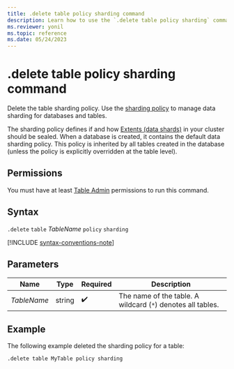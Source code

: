 ```yaml
---
title: .delete table policy sharding command
description: Learn how to use the `.delete table policy sharding` command to delete a table's sharding policy.
ms.reviewer: yonil
ms.topic: reference
ms.date: 05/24/2023
---
```

# .delete table policy sharding command

Delete the table sharding policy. Use the [sharding policy](../management/sharding-policy.md) to manage data sharding for databases and tables.  

The sharding policy defines if and how [Extents (data shards)](../management/extents-overview.md) in your cluster should be sealed. When a database is created, it contains the default data sharding policy. This policy is inherited by all tables created in the database (unless the policy is explicitly overridden at the table level).

## Permissions

You must have at least [Table Admin](access-control/role-based-access-control.md) permissions to run this command.

## Syntax

`.delete` `table` *TableName* `policy` `sharding`

[!INCLUDE [syntax-conventions-note](../../includes/syntax-conventions-note.md)]

## Parameters

|Name|Type|Required|Description|
|--|--|--|--|
|*TableName*|string| :heavy_check_mark:|The name of the table. A wildcard (`*`) denotes all tables.|

## Example

The following example deleted the sharding policy for a table:

```kusto
.delete table MyTable policy sharding 
```
